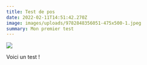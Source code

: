 ```yaml
---
title: Test de pos
date: 2022-02-11T14:51:42.270Z
image: images/uploads/9782848356051-475x500-1.jpeg
summary: Mon premier test
---
```

![](images/uploads/718yugj-wfl.jpeg)

Voici un test !